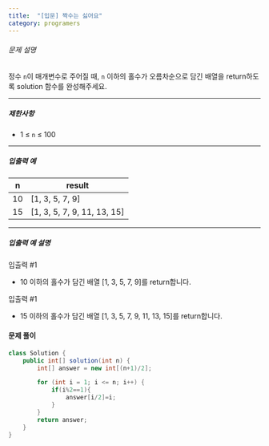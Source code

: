 ```yaml
---
title:  "[입문] 짝수는 싫어요"
category: programers
---
```




###### 문제 설명

정수 `n`이 매개변수로 주어질 때, `n` 이하의 홀수가 오름차순으로 담긴 배열을 return하도록 solution 함수를 완성해주세요.

------

##### 제한사항

- 1 ≤ `n` ≤ 100

------

##### 입출력 예

| n    | result                      |
| ---- | --------------------------- |
| 10   | [1, 3, 5, 7, 9]             |
| 15   | [1, 3, 5, 7, 9, 11, 13, 15] |

------

##### 입출력 예 설명

입출력 #1

- 10 이하의 홀수가 담긴 배열 [1, 3, 5, 7, 9]를 return합니다.

입출력 #1

- 15 이하의 홀수가 담긴 배열 [1, 3, 5, 7, 9, 11, 13, 15]를 return합니다.



#### 문제 풀이

```java
class Solution {
    public int[] solution(int n) {
        int[] answer = new int[(n+1)/2];

        for (int i = 1; i <= n; i++) {
            if(i%2==1){
                answer[i/2]=i;
            }
        }
        return answer;
    }
}
```



